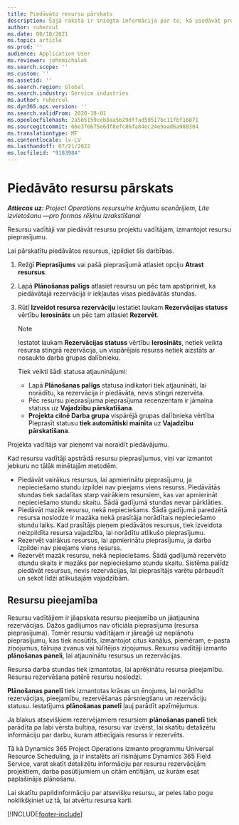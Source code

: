 ```yaml
---
title: Piedāvāto resursu pārskats
description: Šajā rakstā ir sniegta informācija par to, kā piedāvāt projekta resursus.
author: ruhercul
ms.date: 08/18/2021
ms.topic: article
ms.prod: ''
audience: Application User
ms.reviewer: johnmichalak
ms.search.scope: ''
ms.custom: ''
ms.assetid: ''
ms.search.region: Global
ms.search.industry: Service industries
ms.author: ruhercul
ms.dyn365.ops.version: ''
ms.search.validFrom: 2020-10-01
ms.openlocfilehash: 2a5b5159ceb8aa5b29dffad59517bc11fbf16871
ms.sourcegitcommit: 66e376675e6df8efc86fa84ec24e9aad6a980304
ms.translationtype: MT
ms.contentlocale: lv-LV
ms.lasthandoff: 07/21/2022
ms.locfileid: "9183984"
---
```

# <a name="review-proposed-resources"></a>Piedāvāto resursu pārskats

_**Attiecas uz:** Project Operations resursu/ne krājumu scenārijiem, Lite izvietošanu —pro formas rēķinu izrakstīšanai_

Resursu vadītāji var piedāvāt resursu projektu vadītājam, izmantojot resursu pieprasījumu.

Lai pārskatītu piedāvātos resursus, izpildiet šīs darbības.

1. Režģī **Pieprasījums** vai pašā pieprasījumā atlasiet opciju **Atrast resursus**.
2. Lapā **Plānošanas palīgs** atlasiet resursu un pēc tam apstipriniet, ka piedāvātajā rezervācijā ir iekļautas visas piedāvātās stundas.
3. Rūtī **Izveidot resursa rezervāciju** iestatiet laukam **Rezervācijas statuss** vērtību **Ierosināts** un pēc tam atlasiet **Rezervēt**.

    > [!NOTE]
    > Iestatot laukam **Rezervācijas statuss** vērtību **Ierosināts**, netiek veikta resursa stingrā rezervācija, un vispārējais resurss netiek aizstāts ar nosaukto darba grupas dalībnieku.

    Tiek veikti šādi statusa atjauninājumi:

    - Lapā **Plānošanas palīgs** statusa indikatori tiek atjaunināti, lai norādītu, ka rezervācija ir piedāvāta, nevis stingri rezervēta.
    - Pēc resursu pieprasījuma pieprasījuma recenzentam ir jāmaina statuss uz **Vajadzību pārskatīšana**.
    - **Projekta cilnē Darba grupa** vispārējā grupas dalībnieka vērtība Pieprasīt statusu **tiek automātiski mainīta** uz **Vajadzību pārskatīšana**.

Projekta vadītājs var pieņemt vai noraidīt piedāvājumu.

Kad resursu vadītāji apstrādā resursu pieprasījumus, viņi var izmantot jebkuru no tālāk minētajām metodēm.

- Piedāvāt vairākus resursus, lai apmierinātu pieprasījumu, ja nepieciešamo stundu izpildei nav pieejams viens resurss. Piedāvātās stundas tiek sadalītas starp vairākiem resursiem, kas var apmierināt nepieciešamo stundu skaitu. Šādā gadījumā stundas nevar pārklāties.
- Piedāvāt mazāk resursu, nekā nepieciešams. Šādā gadījumā paredzētā resursa noslodze ir mazāka nekā prasītāja norādītais nepieciešamo stundu laiks. Kad prasītājs pieņem piedāvātos resursus, tiek izveidota neizpildīta resursa vajadzība, lai norādītu atlikušo pieprasījumu.
- Rezervēt vairākus resursus, lai apmierinātu pieprasījumu, ja darba izpildei nav pieejams viens resurss.
- Rezervēt mazāk resursu, nekā nepieciešams. Šādā gadījumā rezervēto stundu skaits ir mazāks par nepieciešamo stundu skaitu. Sistēma palīdz piedāvāt resursus, nevis rezervācijas, lai pieprasītājs varētu pārbaudīt un sekot līdzi atlikušajām vajadzībām.

## <a name="resource-availability"></a>Resursu pieejamība

Resursu vadītājiem ir jāapskata resursu pieejamība un jāatjaunina rezervācijas. Dažos gadījumos nav oficiāla pieprasījuma (resursa pieprasījuma). Tomēr resursu vadītājam ir jāreaģē uz neplānotu pieprasījumu, kas tiek nosūtīts, izmantojot citus kanālus, piemēram, e-pasta ziņojumus, tālruņa zvanus vai tūlītējos ziņojumus. Resursu vadītāji izmanto **plānošanas paneli**, lai atjauninātu resursus un rezervācijas.

Resursa darba stundas tiek izmantotas, lai aprēķinātu resursa pieejamību. Resursu rezervēšana patērē resursu noslodzi.

**Plānošanas panelī** tiek izmantotas krāsas un ēnojums, lai norādītu rezervācijas, pieejamību, rezervēšanas pārsniegšanu un rezervāciju statusu. Iestatījums **plānošanas panelī** ļauj parādīt apzīmējumus.

Ja blakus atsevišķiem rezervējamiem resursiem **plānošanas panelī** tiek parādīta pa labi vērsta bultiņa, resursu var izvērst, lai skatītu detalizētu informāciju par darbu, kuram attiecīgais resurss ir rezervēts.

Tā kā Dynamics 365 Project Operations izmanto programmu Universal Resource Scheduling, ja ir instalēts arī risinājums Dynamics 365 Field Service, varat skatīt detalizētu informāciju par resursu rezervācijām projektiem, darba pasūtījumiem un citām entītijām, uz kurām esat paplašinājis plānošanu.

Lai skatītu papildinformāciju par atsevišķu resursu, ar peles labo pogu noklikšķiniet uz tā, lai atvērtu resursa karti.



[!INCLUDE[footer-include](../includes/footer-banner.md)]
